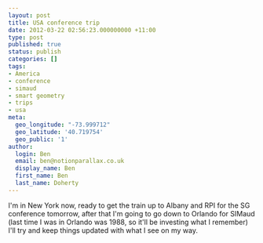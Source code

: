 ```yaml
---
layout: post
title: USA conference trip
date: 2012-03-22 02:56:23.000000000 +11:00
type: post
published: true
status: publish
categories: []
tags:
- America
- conference
- simaud
- smart geometry
- trips
- usa
meta:
  geo_longitude: "-73.999712"
  geo_latitude: '40.719754'
  geo_public: '1'
author:
  login: Ben
  email: ben@notionparallax.co.uk
  display_name: Ben
  first_name: Ben
  last_name: Doherty
---
```

<p>I'm in New York now, ready to get the train up to Albany and RPI for the SG conference tomorrow, after that I'm going to go down to Orlando for SIMaud (last time I was in Orlando was 1988, so it'll be investing what I remember)<br />
I'll try and keep things updated with what I see on my way.</p>
